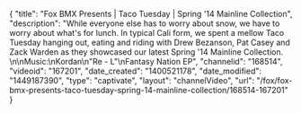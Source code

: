 {
    "title": "Fox BMX Presents | Taco Tuesday | Spring '14 Mainline Collection",
    "description": "While everyone else has to worry about snow, we have to worry about what's for lunch. In typical Cali form, we spent a mellow Taco Tuesday hanging out, eating and riding with Drew Bezanson, Pat Casey and Zack Warden as they showcased our latest Spring '14 Mainline Collection. \n\nMusic:\nKordan\n\"Re - L\"\nFantasy Nation EP",
    "channelid": "168514",
    "videoid": "167201",
    "date_created": "1400521178",
    "date_modified": "1449187390",
    "type": "captivate",
    "layout": "channelVideo",
    "url": "\/fox\/fox-bmx-presents-taco-tuesday-spring-14-mainline-collection\/168514-167201"
}